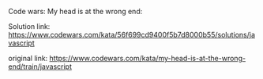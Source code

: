 Code wars: My head is at the wrong end:

Solution link:
https://www.codewars.com/kata/56f699cd9400f5b7d8000b55/solutions/javascript

original link:
https://www.codewars.com/kata/my-head-is-at-the-wrong-end/train/javascript
